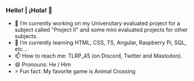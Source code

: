 ### Hello! | ¡Hola! 👋

- 🔭 I’m currently working on my Universitary evaluated project for a subject called "Project II" and some mini evaluated projects for other subjects.
- 🌱 I’m currently learning HTML, CSS, TS, Angular, Raspberry Pi, SQL, etc...
- 📫 How to reach me: TLRP_45 (on Discord, Twitter and Mastodon).
- 😄 Pronouns: He / Him
- ⚡ Fun fact: My favorite game is Animal Crossing

